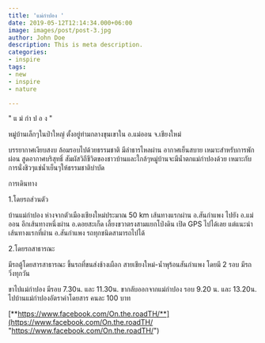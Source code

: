 ```yaml
---
title: 'แม่กำปอง '
date: 2019-05-12T12:14:34.000+06:00
image: images/post/post-3.jpg
author: John Doe
description: This is meta description.
categories:
- inspire
tags:
- new
- inspire
- nature

---
```

" แ ม่ กำ ป อ ง "

หมู่บ้านเล็กๆในป่าใหญ่ ตั้งอยู่ท่ามกลางขุนเขาใน อ.แม่ออน จ.เชียงใหม่

บรรยากาศเงียบสงบ ล้อมรอบไปด้วยธรรมชาติ มีลำธารไหลผ่าน อากาศเย็นสบาย เหมาะสำหรับการพักผ่อน สูดอากาศบริสุทธิ์ สัมผัสวิถีชีวิตของชาวบ้านและใกล้ๆหมู่บ้านจะมีน้ำตกแม่กำปองด้วย เหมาะกับการนั่งชิวๆแช่น้ำเย็นๆให้ธรรมชาติบำบัด

การเดินทาง

1\.โดยรถส่วนตัว

บ้านแม่กำปอง ห่างจากตัวเมืองเชียงใหม่ประมาณ 50 km เส้นทางแรกผ่าน อ.สันกำแพง ไปยัง อ.แม่ออน อีกเส้นทางหนึ่งผ่าน อ.ดอยสะเก็ด เลี้ยงขวาตรงสามแยกโป่งดิน เปิด GPS ไปได้เลย แต่แนะนำเส้นทางแรกที่ผ่าน อ.สันกำแพง รถทุกชนิดสามารถไปได้

2\.โดยรถสาธารณะ

มีรถตู้โดยสารสาธารณะ ขึ้นรถที่ขนส่งช้างเผือก สายเชียงใหม่-น้ำพุร้อนสันกำแพง โดยมี 2 รอบ มีรถวิ่งทุกวัน

ขาไปแม่กำปอง มีรอบ 7.30น. และ 11.30น. ขากลับออกจากแม่กำปอง รอบ 9.20 น. และ 13.20น. ไปบ้านแม่กำปองอัตราค่าโดยสาร คนละ 100 บาท

[**https://www.facebook.com/On.the.roadTH/**](https://www.facebook.com/On.the.roadTH/ "https://www.facebook.com/On.the.roadTH/")
